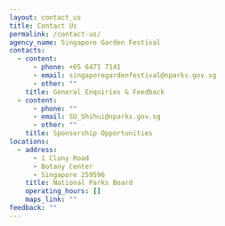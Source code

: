 ```yaml
---
layout: contact_us
title: Contact Us
permalink: /contact-us/
agency_name: Singapore Garden Festival
contacts:
  - content:
      - phone: +65 6471 7141
      - email: singaporegardenfestival@nparks.gov.sg
      - other: ""
    title: General Enquiries & Feedback
  - content:
      - phone: ""
      - email: SU_Shihui@nparks.gov.sg
      - other: ""
    title: Sponsorship Opportunities
locations:
  - address:
      - 1 Cluny Road
      - Botany Center
      - Singapore 259596
    title: National Parks Board
    operating_hours: []
    maps_link: ""
feedback: ""
---
```

